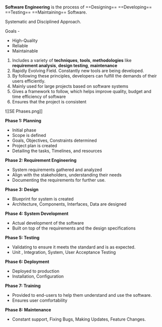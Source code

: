 **Software Engineering** is the process of ==Designing== ==Developing== ==Testing== ==Maintaining== Software.

Systematic and Disciplined Approach.

Goals - 
- High-Quality
- Reliable
- Maintainable

1. Includes a variety of **techniques**, **tools**, **methodologies** like **requirement analysis**, **design testing**, **maintenance**
2. Rapidly Evolving Field. Constantly new tools are being developed.
3. By following these principles, developers can fulfill the demands of their users efficiently.
4. Mainly used for large projects based on software systems
5. Gives a framework to follow, which helps improve quality, budget and time efficiency of software
6. Ensures that the project is consistent

![[SE Phases.png]]

**Phase 1: Planning**
- Initial phase
- Scope is defined
- Goals, Objectives, Constraints determined
- Project plan is created
- Detailing the tasks, Timelines, and resources

**Phase 2: Requirement Engineering** 
- System requirements gathered and analyzed
- Align with the stakeholders, understanding their needs
- Documenting the requirements for further use.

**Phase 3: Design**
- Blueprint for system is created
- Architecture, Components, Interfaces, Data are designed

**Phase 4: System Development**
- Actual development of the software
- Built on top of the requirements and the design specifications

**Phase 5: Testing**
- Validating to ensure it meets the standard and is as expected.
- Unit , Integration, System, User Acceptance Testing

**Phase 6: Deployment**
- Deployed to production
- Installation, Configuration

**Phase 7: Training**
- Provided to end-users to help them understand and use the software.
- Ensures user comfortability

**Phase 8: Maintenance**
- Constant support, Fixing Bugs, Making Updates, Feature Changes.